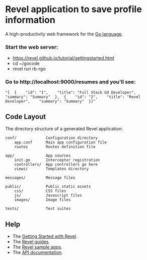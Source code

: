 # Revel application to save profile information


A high-productivity web framework for the [Go language](http://www.golang.org/).


### Start the web server:
*   https://revel.github.io/tutorial/gettingstarted.html
*   cd ~/gocode
*   revel run rb-rgo

### Go to http://localhost:9000/resumes and you'll see:

    "[  {    "id": "1",    "title": "Full Stack GO Developer",    "summary": "Summary"  },  {    "id": "2",    "title": "Revel Developer",    "summary": "Summary"  }]"

## Code Layout

The directory structure of a generated Revel application:

    conf/             Configuration directory
        app.conf      Main app configuration file
        routes        Routes definition file

    app/              App sources
        init.go       Interceptor registration
        controllers/  App controllers go here
        views/        Templates directory

    messages/         Message files

    public/           Public static assets
        css/          CSS files
        js/           Javascript files
        images/       Image files

    tests/            Test suites


## Help

* The [Getting Started with Revel](http://revel.github.io/tutorial/gettingstarted.html).
* The [Revel guides](http://revel.github.io/manual/index.html).
* The [Revel sample apps](http://revel.github.io/examples/index.html).
* The [API documentation](https://godoc.org/github.com/revel/revel).

